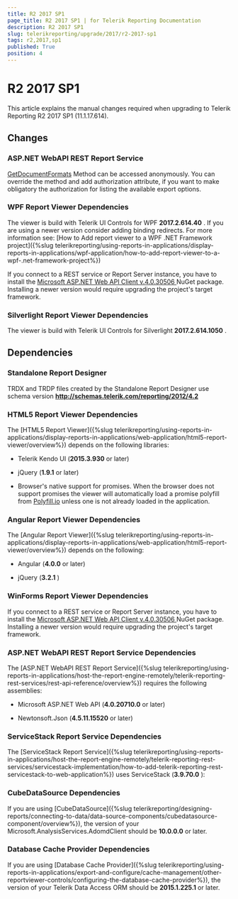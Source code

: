 ```yaml
---
title: R2 2017 SP1
page_title: R2 2017 SP1 | for Telerik Reporting Documentation
description: R2 2017 SP1
slug: telerikreporting/upgrade/2017/r2-2017-sp1
tags: r2,2017,sp1
published: True
position: 4
---
```


# R2 2017 SP1



This article explains the manual changes required when upgrading to Telerik Reporting R2 2017 SP1 (11.1.17.614).

## Changes

### ASP.NET WebAPI REST Report Service

 [GetDocumentFormats](/reporting/api/Telerik.Reporting.Services.WebApi.ReportsControllerBase#Telerik_Reporting_Services_WebApi_ReportsControllerBase_GetDocumentFormats)  Method can be accessed anonymously.               You can override the method and add authorization attribute,               if you want to make obligatory the authorization for listing the available export options.             

### WPF Report Viewer Dependencies

The viewer is build with Telerik UI Controls for WPF __2017.2.614.40__ . If you are using a newer version consider adding binding redirects. For more information see:               [How to Add report viewer to a WPF .NET Framework project]({%slug telerikreporting/using-reports-in-applications/display-reports-in-applications/wpf-application/how-to-add-report-viewer-to-a-wpf-.net-framework-project%})

If you connect to a REST service or Report Server instance, you have to install the                [                   Microsoft ASP.NET Web API Client v.4.0.30506                 ](                   https://www.nuget.org/packages/Microsoft.AspNet.WebApi.Client/4.0.30506                 )  NuGet package. Installing a newer version would require upgrading the project's target framework.             

### Silverlight Report Viewer Dependencies

The viewer is build with Telerik UI Controls for Silverlight __2017.2.614.1050__ .             

## Dependencies

### Standalone Report Designer

TRDX and TRDP files created by the Standalone Report Designer use schema version __http://schemas.telerik.com/reporting/2012/4.2__ 

### HTML5 Report Viewer Dependencies

The [HTML5 Report Viewer]({%slug telerikreporting/using-reports-in-applications/display-reports-in-applications/web-application/html5-report-viewer/overview%}) depends on the following libraries:             

* Telerik Kendo UI (__2015.3.930__  or later)                 

* jQuery (__1.9.1__  or later)                 

* Browser's native support for promises. When the browser does not support promises                   the viewer will automatically load a promise polyfill from  [Polyfill.io](https://polyfill.io)  unless one is not already loaded in the application.                 

### Angular Report Viewer Dependencies

The [Angular Report Viewer]({%slug telerikreporting/using-reports-in-applications/display-reports-in-applications/web-application/html5-report-viewer/overview%}) depends on the following:             

* Angular (__4.0.0__  or later)                 

* jQuery (__3.2.1__ )                 

### WinForms Report Viewer Dependencies

If you connect to a REST service or Report Server instance, you have to install the                [                   Microsoft ASP.NET Web API Client v.4.0.30506                 ](                   https://www.nuget.org/packages/Microsoft.AspNet.WebApi.Client/4.0.30506                 )  NuGet package. Installing a newer version would require upgrading the project's target framework.             

### ASP.NET WebAPI REST Report Service Dependencies

The [ASP.NET WebAPI REST Report Service]({%slug telerikreporting/using-reports-in-applications/host-the-report-engine-remotely/telerik-reporting-rest-services/rest-api-reference/overview%}) requires the following assemblies:             

* Microsoft ASP.NET Web API (__4.0.20710.0__  or later)                 

* Newtonsoft.Json (__4.5.11.15520__  or later)                 

### ServiceStack Report Service Dependencies

The [ServiceStack Report Service]({%slug telerikreporting/using-reports-in-applications/host-the-report-engine-remotely/telerik-reporting-rest-services/servicestack-implementation/how-to-add-telerik-reporting-rest-servicestack-to-web-application%}) uses               ServiceStack (__3.9.70.0__ ):             

### CubeDataSource Dependencies

If you are using [CubeDataSource]({%slug telerikreporting/designing-reports/connecting-to-data/data-source-components/cubedatasource-component/overview%}), the version of your               Microsoft.AnalysisServices.AdomdClient should be __10.0.0.0__  or later.             

### Database Cache Provider Dependencies

If you are using [Database Cache Provider]({%slug telerikreporting/using-reports-in-applications/export-and-configure/cache-management/other-reportviewer-controls/configuring-the-database-cache-provider%}), the version of your               Telerik Data Access ORM should be __2015.1.225.1__  or later.             
